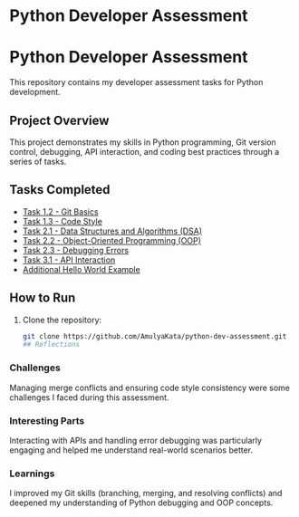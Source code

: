 # Python Developer Assessment
# Python Developer Assessment

This repository contains my developer assessment tasks for Python development.

## Project Overview

This project demonstrates my skills in Python programming, Git version control, debugging, API interaction, and coding best practices through a series of tasks.

## Tasks Completed

- [Task 1.2 - Git Basics](book_store.py)  
- [Task 1.3 - Code Style](bad_style.py)  
- [Task 2.1 - Data Structures and Algorithms (DSA)](dsa_challenges.py)  
- [Task 2.2 - Object-Oriented Programming (OOP)](book_store.py)  
- [Task 2.3 - Debugging Errors](debug_errors.py)  
- [Task 3.1 - API Interaction](api_client.py)  
- [Additional Hello World Example](hello.py)

## How to Run

1. Clone the repository:
   ```bash
   git clone https://github.com/AmulyaKata/python-dev-assessment.git
   ## Reflections

### Challenges
Managing merge conflicts and ensuring code style consistency were some challenges I faced during this assessment.

### Interesting Parts
Interacting with APIs and handling error debugging was particularly engaging and helped me understand real-world scenarios better.

### Learnings
I improved my Git skills (branching, merging, and resolving conflicts) and deepened my understanding of Python debugging and OOP concepts.

